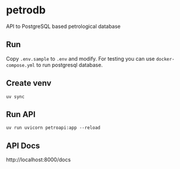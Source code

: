 # petrodb

API to PostgreSQL based petrological database

## Run

Copy `.env.sample` to `.env` and modify. For testing you can use
`docker-compose.yml` to run postgresql database.

## Create venv
```
uv sync
```

## Run API
```
uv run uvicorn petroapi:app --reload
```

## API Docs

http://localhost:8000/docs
